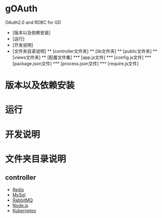 # gOAuth
OAuth2.0 and RDBC for GD

* [版本以及依赖安装]
* [运行]
* [开发说明]
* [文件夹目录说明]
** [controller文件夹]
** [lib文件夹]
** [public文件夹]
** [views文件夹]
** [配置文件集]
*** [app.js文件]
*** [config.js文件]
*** [package.json文件]
*** [process.json文件]
*** [require.js文件]

# 版本以及依赖安装

# 运行
# 开发说明
# 文件夹目录说明
## controller

* [Redis](https://github.com/golden-tech-native/containner/wiki/5-Redis)
* [MySql](https://github.com/golden-tech-native/containner/wiki/2-MySql%E6%9C%8D%E5%8A%A1%E5%99%A8)
* [RabbitMQ](https://github.com/golden-tech-native/containner/wiki/3-RabbitMQ)
* [Node.js](https://github.com/golden-tech-native/containner/wiki/4-Node.js)
* [Kubernetes](https://github.com/golden-tech-native/containner/wiki/7-Kubernetes)
